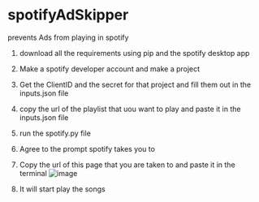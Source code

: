 # spotifyAdSkipper
prevents Ads from playing in spotify

1) download all the requirements using pip and the spotify desktop app

2) Make a spotify developer account and make a project

3) Get the ClientID and the secret for that project and fill them out in the inputs.json file

4) copy the url of the playlist that uou want to play and paste it in the inputs.json file

5) run the spotify.py file

6) Agree to the prompt spotify takes you to

7) Copy the url of this page that you are taken to and paste it in the terminal
![image](https://github.com/Pardha11/spotifyAdSkipper/assets/94210462/1b1e693a-aaa1-4fbd-b30f-7303b32e9d61)

8) It will start play the songs
